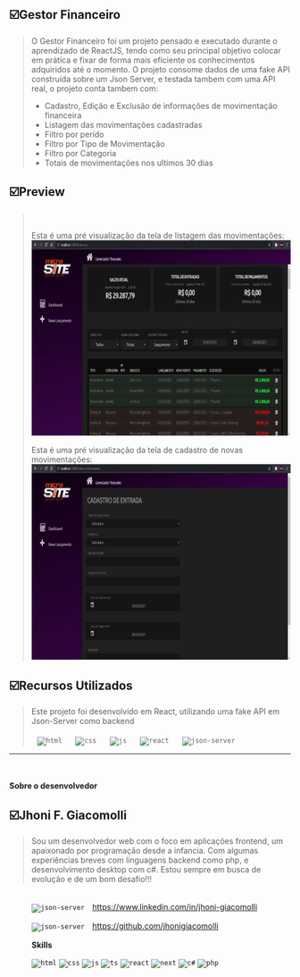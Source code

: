 ## ☑️<strong>Gestor Financeiro</strong>

> O Gestor Financeiro foi um projeto pensado e executado durante o aprendizado de ReactJS, tendo como seu principal objetivo colocar em prática e fixar de forma mais eficiente os conhecimentos adquiridos até o momento. O projeto consome dados de uma fake API construida sobre um Json Server, e testada tambem com uma API real, o projeto conta tambem com:
>* Cadastro, Edição e Exclusão de informações de movimentação financeira
>* Listagem das movimentações cadastradas
>* Filtro por perído
>* Filtro por Tipo de Movimentação
>* Filtro por Categoria
>* Totais de movimentações nos ultimos 30 dias 

## ☑️<strong>Preview</strong>
><br>
>
> Esta é uma pré visualização da tela de listagem das movimentações:<br>
<code><img height="350" src="src/assets/images/preview (1).jpg" alt="html"/></code>
>
>
> Esta é uma pré visualização da tela de cadastro de novas movimentações:<br>
<code><img height="350" src="src/assets/images/preview (2).jpg" alt="html"/></code>
><br>
>

## ☑️<strong>Recursos Utilizados</strong>

> Este projeto foi desenvolvido em React, utilizando uma fake API em Json-Server como backend<br><br>
<code><img height="45" style="margin: 0 10px" src="https://microsite.net.br/microsite/icones/langs/html_icon.svg" alt="html"/></code>
<code><img height="45" style="margin: 0 10px" src="https://microsite.net.br/microsite/icones/langs/css_icon.svg" alt="css"/></code>
<code><img height="45" style="margin: 0 10px" src="https://microsite.net.br/microsite/icones/langs/js_icon.svg" alt="js"/></code>
<code><img height="45" style="margin: 0 10px" src="https://microsite.net.br/microsite/icones/langs/react_icon.svg" alt="react"/></code>
<code><img height="45" style="margin: 0 10px" src="https://microsite.net.br/microsite/icones/langs/json_icon.svg" alt="json-server"/></code>

----
<br><br>
<strong>Sobre o desenvolvedor</strong>

## ☑️<strong>Jhoni F. Giacomolli</strong>
> Sou um desenvolvedor web com o foco em aplicações frontend, um apaixonado por programação desde a infancia. Com algumas experiências breves com linguagens backend como php, e desenvolvimento desktop com c#. Estou sempre em busca de evolução e de um bom desafio!!!

<br>
<code><img height="32" style="margin: 5px 10px -5px 40px" src="https://microsite.net.br/microsite/icones/langs/linkedin_icon.svg" alt="json-server"/></code>   <a href="https://www.linkedin.com/in/jhoni-giacomolli/">https://www.linkedin.com/in/jhoni-giacomolli</a>
<br>
<code><img height="32" style="margin: 20px 10px -5px 40px" src="https://microsite.net.br/microsite/icones/langs/github_icon.svg" alt="json-server"/></code>   <a href="https://github.com/jhonigiacomolli/">https://github.com/jhonigiacomolli</a>
<br>
<br>
<strong style="margin-left: 40px">Skills</strong>

<code><img height="32" style="margin-left: 40px" src="https://microsite.net.br/microsite/icones/langs/html_icon.svg" alt="html"/></code>
<code><img height="32" src="https://microsite.net.br/microsite/icones/langs/css_icon.svg" alt="css"/></code>
<code><img height="32" src="https://microsite.net.br/microsite/icones/langs/js_icon.svg" alt="js"/></code>
<code><img height="32" src="https://microsite.net.br/microsite/icones/langs/ts_icon.svg" alt="ts"/></code>
<code><img height="32" src="https://microsite.net.br/microsite/icones/langs/react_icon.svg" alt="react"/></code>
<code><img height="32" src="https://microsite.net.br/microsite/icones/langs/next_icon.svg" alt="next"/></code>
<code><img height="32" src="https://microsite.net.br/microsite/icones/langs/csharp_icon.svg" alt="c#"/></code>
<code><img height="32" src="https://microsite.net.br/microsite/icones/langs/php_icon.svg" alt="php"/></code>
